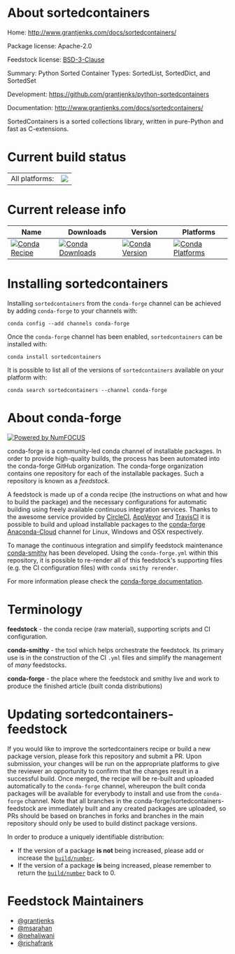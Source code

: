 About sortedcontainers
======================

Home: http://www.grantjenks.com/docs/sortedcontainers/

Package license: Apache-2.0

Feedstock license: [BSD-3-Clause](https://github.com/conda-forge/sortedcontainers-feedstock/blob/master/LICENSE.txt)

Summary: Python Sorted Container Types: SortedList, SortedDict, and SortedSet

Development: https://github.com/grantjenks/python-sortedcontainers

Documentation: http://www.grantjenks.com/docs/sortedcontainers/

SortedContainers is a sorted collections library, written in pure-Python
and fast as C-extensions.


Current build status
====================


<table><tr><td>All platforms:</td>
    <td>
      <a href="https://dev.azure.com/conda-forge/feedstock-builds/_build/latest?definitionId=5230&branchName=master">
        <img src="https://dev.azure.com/conda-forge/feedstock-builds/_apis/build/status/sortedcontainers-feedstock?branchName=master">
      </a>
    </td>
  </tr>
</table>

Current release info
====================

| Name | Downloads | Version | Platforms |
| --- | --- | --- | --- |
| [![Conda Recipe](https://img.shields.io/badge/recipe-sortedcontainers-green.svg)](https://anaconda.org/conda-forge/sortedcontainers) | [![Conda Downloads](https://img.shields.io/conda/dn/conda-forge/sortedcontainers.svg)](https://anaconda.org/conda-forge/sortedcontainers) | [![Conda Version](https://img.shields.io/conda/vn/conda-forge/sortedcontainers.svg)](https://anaconda.org/conda-forge/sortedcontainers) | [![Conda Platforms](https://img.shields.io/conda/pn/conda-forge/sortedcontainers.svg)](https://anaconda.org/conda-forge/sortedcontainers) |

Installing sortedcontainers
===========================

Installing `sortedcontainers` from the `conda-forge` channel can be achieved by adding `conda-forge` to your channels with:

```
conda config --add channels conda-forge
```

Once the `conda-forge` channel has been enabled, `sortedcontainers` can be installed with:

```
conda install sortedcontainers
```

It is possible to list all of the versions of `sortedcontainers` available on your platform with:

```
conda search sortedcontainers --channel conda-forge
```


About conda-forge
=================

[![Powered by NumFOCUS](https://img.shields.io/badge/powered%20by-NumFOCUS-orange.svg?style=flat&colorA=E1523D&colorB=007D8A)](http://numfocus.org)

conda-forge is a community-led conda channel of installable packages.
In order to provide high-quality builds, the process has been automated into the
conda-forge GitHub organization. The conda-forge organization contains one repository
for each of the installable packages. Such a repository is known as a *feedstock*.

A feedstock is made up of a conda recipe (the instructions on what and how to build
the package) and the necessary configurations for automatic building using freely
available continuous integration services. Thanks to the awesome service provided by
[CircleCI](https://circleci.com/), [AppVeyor](https://www.appveyor.com/)
and [TravisCI](https://travis-ci.com/) it is possible to build and upload installable
packages to the [conda-forge](https://anaconda.org/conda-forge)
[Anaconda-Cloud](https://anaconda.org/) channel for Linux, Windows and OSX respectively.

To manage the continuous integration and simplify feedstock maintenance
[conda-smithy](https://github.com/conda-forge/conda-smithy) has been developed.
Using the ``conda-forge.yml`` within this repository, it is possible to re-render all of
this feedstock's supporting files (e.g. the CI configuration files) with ``conda smithy rerender``.

For more information please check the [conda-forge documentation](https://conda-forge.org/docs/).

Terminology
===========

**feedstock** - the conda recipe (raw material), supporting scripts and CI configuration.

**conda-smithy** - the tool which helps orchestrate the feedstock.
                   Its primary use is in the construction of the CI ``.yml`` files
                   and simplify the management of *many* feedstocks.

**conda-forge** - the place where the feedstock and smithy live and work to
                  produce the finished article (built conda distributions)


Updating sortedcontainers-feedstock
===================================

If you would like to improve the sortedcontainers recipe or build a new
package version, please fork this repository and submit a PR. Upon submission,
your changes will be run on the appropriate platforms to give the reviewer an
opportunity to confirm that the changes result in a successful build. Once
merged, the recipe will be re-built and uploaded automatically to the
`conda-forge` channel, whereupon the built conda packages will be available for
everybody to install and use from the `conda-forge` channel.
Note that all branches in the conda-forge/sortedcontainers-feedstock are
immediately built and any created packages are uploaded, so PRs should be based
on branches in forks and branches in the main repository should only be used to
build distinct package versions.

In order to produce a uniquely identifiable distribution:
 * If the version of a package **is not** being increased, please add or increase
   the [``build/number``](https://conda.io/docs/user-guide/tasks/build-packages/define-metadata.html#build-number-and-string).
 * If the version of a package **is** being increased, please remember to return
   the [``build/number``](https://conda.io/docs/user-guide/tasks/build-packages/define-metadata.html#build-number-and-string)
   back to 0.

Feedstock Maintainers
=====================

* [@grantjenks](https://github.com/grantjenks/)
* [@msarahan](https://github.com/msarahan/)
* [@nehaljwani](https://github.com/nehaljwani/)
* [@richafrank](https://github.com/richafrank/)

